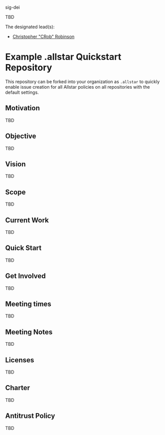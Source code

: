 sig-dei

TBD

The designated lead(s):
- [Christopher "CRob" Robinson](https://github.com/SecurityCRob)

# Example .allstar Quickstart Repository

This repository can be forked into your organization as `.allstar` to quickly
enable issue creation for all Allstar policies on all repositories with the
default settings.

## Motivation

TBD

## Objective

TBD

## Vision

TBD

## Scope

TBD

## Current Work

TBD

## Quick Start

TBD

## Get Involved

TBD

## Meeting times

TBD

## Meeting Notes

TBD

## Licenses

TBD

## Charter

TBD

## Antitrust Policy

TBD